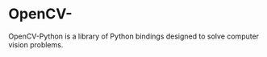 # OpenCV-
OpenCV-Python is a library of Python bindings designed to solve computer vision problems.
